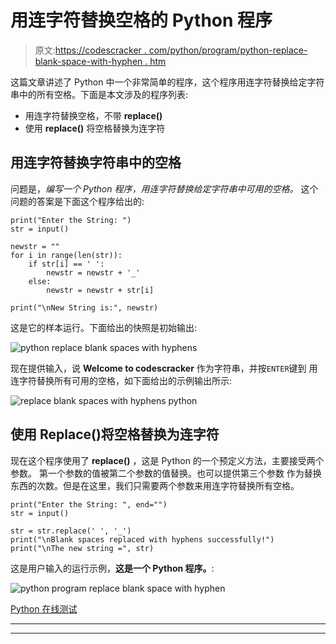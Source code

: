 # 用连字符替换空格的 Python 程序

> 原文:[https://codescracker . com/python/program/python-replace-blank-space-with-hyphen . htm](https://codescracker.com/python/program/python-replace-blank-space-with-hyphen.htm)

这篇文章讲述了 Python 中一个非常简单的程序，这个程序用连字符替换给定字符串中的所有空格。下面是本文涉及的程序列表:

*   用连字符替换空格，不带 **replace()**
*   使用 **replace()** 将空格替换为连字符

## 用连字符替换字符串中的空格

问题是，*编写一个 Python 程序，用连字符替换给定字符串中可用的空格。* 这个问题的答案是下面这个程序给出的:

```
print("Enter the String: ")
str = input()

newstr = ""
for i in range(len(str)):
    if str[i] == ' ':
        newstr = newstr + '_'
    else:
        newstr = newstr + str[i]

print("\nNew String is:", newstr)
```

这是它的样本运行。下面给出的快照是初始输出:

![python replace blank spaces with hyphens](../Images/ed06fc256cb880728dae80f7558b9e8d.png)

现在提供输入，说 **Welcome to codescracker** 作为字符串，并按`ENTER`键到 用连字符替换所有可用的空格，如下面给出的示例输出所示:

![replace blank spaces with hyphens python](../Images/1e5a1d748fa42dd2b65957fc4f4cc548.png)

## 使用 Replace()将空格替换为连字符

现在这个程序使用了 **replace()** ，这是 Python 的一个预定义方法，主要接受两个参数。 第一个参数的值被第二个参数的值替换。也可以提供第三个参数 作为替换东西的次数。但是在这里，我们只需要两个参数来用连字符替换所有空格。

```
print("Enter the String: ", end="")
str = input()

str = str.replace(' ', '_')
print("\nBlank spaces replaced with hyphens successfully!")
print("\nThe new string =", str)
```

这是用户输入的运行示例，**这是一个 Python 程序。**:

![python program replace blank space with hyphen](../Images/cc0ea95e008bad765332f57bfe326743.png)

[Python 在线测试](/exam/showtest.php?subid=10)

* * *

* * *